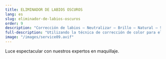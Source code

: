 ```yaml
---
title: ELIMINADOR DE LABIOS OSCUROS
lang: es
slug: eliminador-de-labios-oscuros
order: 9
description: "Corrección de labios – Neutralizar – Brillo – Natural – Sesiones"
full-description: "Utilizando la técnica de corrección de color para eliminar cualquier pigmento oscuro en los labios, devolviendo el color brillante y natural de tus labios originales. El resultado final mostrará un tono brillante y natural acorde a tu piel, haciendo que los labios no se vean pálidos, blancos o cansados incluso sin maquillaje. El procedimiento puede requerir de 1 a 4 sesiones dependiendo de las condiciones de los labios, el tipo de piel y los cuidados posteriores."
image: "/images/service09.avif"
---
```

Luce espectacular con nuestros expertos en maquillaje.